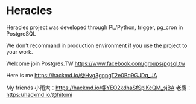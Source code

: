 # Heracles
Heracles project was developed through PL/Python, trigger, pg_cron in PostgreSQL

We don't recommand in production environment if you use the project to your work.

Welcome join Postgres.TW
https://www.facebook.com/groups/pgsql.tw

Here is me https://hackmd.io/@Hvg3gnpgT2e0Bq9GJDq_JA 

My friends
小雨大：https://hackmd.io/@YEO2kdhaSfSplKcQM_sjBA
老鷹：https://hackmd.io/@hitomi
